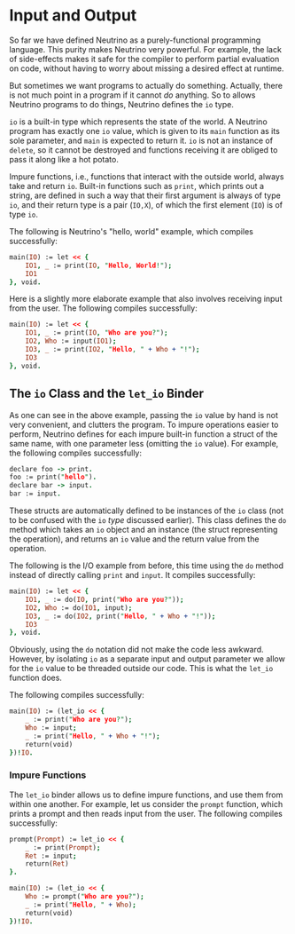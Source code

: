 # Input and Output

So far we have defined Neutrino as a purely-functional programming language. This purity makes Neutrino very powerful. For example, the lack of side-effects makes it safe for the compiler to perform partial evaluation on code, without having to worry about missing a desired effect at runtime.

But sometimes we want programs to actually do something. Actually, there is not much point in a program if it cannot _do_ anything. So to allows Neutrino programs to do things, Neutrino defines the `io` type.

`io` is a built-in type which represents the state of the world. A Neutrino program has exactly one `io` value, which is given to its `main` function as its sole parameter, and `main` is expected to return it. `io` is not an instance of `delete`, so it cannot be destroyed and functions receiving it are obliged to pass it along like a hot potato.

Impure functions, i.e., functions that interact with the outside world, always take and return `io`. Built-in functions such as `print`, which prints out a string, are defined in such a way that their first argument is always of type `io`, and their return type is a pair (`IO,X`), of which the first element (`IO`) is of type `io`.

The following is Neutrino's "hello, world" example, which compiles successfully:

```prolog
main(IO) := let << {
    IO1, _ := print(IO, "Hello, World!");
    IO1
}, void.
```

Here is a slightly more elaborate example that also involves receiving input from the user. The following compiles successfully:

```prolog
main(IO) := let << {
    IO1, _ := print(IO, "Who are you?");
    IO2, Who := input(IO1);
    IO3, _ := print(IO2, "Hello, " + Who + "!");
    IO3
}, void.
```

## The `io` Class and the `let_io` Binder

As one can see in the above example, passing the `io` value by hand is not very convenient, and clutters the program. To impure operations easier to perform, Neutrino defines for each impure built-in function a struct of the same name, with one parameter less (omitting the `io` value). For example, the following compiles successfully:

```prolog
declare foo -> print.
foo := print("hello").
declare bar -> input.
bar := input.
```

These structs are automatically defined to be instances of the `io` class (not to be confused with the `io` _type_ discussed earlier). This class defines the `do` method which takes an `io` object and an instance (the struct representing the operation), and returns an `io` value and the return value from the operation.

The following is the I/O example from before, this time using the `do` method instead of directly calling `print` and `input`. It compiles successfully:

```prolog
main(IO) := let << {
    IO1, _ := do(IO, print("Who are you?"));
    IO2, Who := do(IO1, input);
    IO3, _ := do(IO2, print("Hello, " + Who + "!"));
    IO3
}, void.
```

Obviously, using the `do` notation did not make the code less awkward. However, by isolating `io` as a separate input and output parameter we allow for the `io` value to be threaded outside our code. This is what the `let_io` function does.

The following compiles successfully:

```prolog
main(IO) := (let_io << {
    _ := print("Who are you?");
    Who := input;
    _ := print("Hello, " + Who + "!");
    return(void)
})!IO.
```

### Impure Functions

The `let_io` binder allows us to define impure functions, and use them from within one another. For example, let us consider the `prompt` function, which prints a prompt and then reads input from the user. The following compiles successfully:

```prolog
prompt(Prompt) := let_io << {
    _ := print(Prompt);
    Ret := input;
    return(Ret)
}.

main(IO) := (let_io << {
    Who := prompt("Who are you?");
    _ := print("Hello, " + Who);
    return(void)
})!IO.
```
